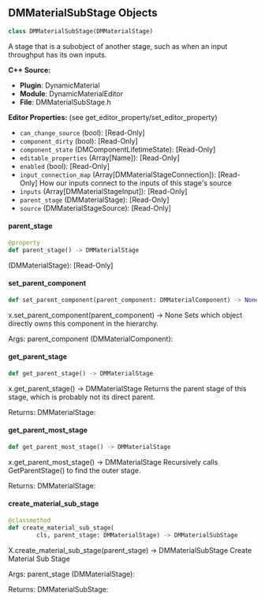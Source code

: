 ## DMMaterialSubStage Objects

```python
class DMMaterialSubStage(DMMaterialStage)
```

A stage that is a subobject of another stage, such as when an input throughput has its own inputs.

**C++ Source:**

- **Plugin**: DynamicMaterial
- **Module**: DynamicMaterialEditor
- **File**: DMMaterialSubStage.h

**Editor Properties:** (see get_editor_property/set_editor_property)

- ``can_change_source`` (bool):  [Read-Only]
- ``component_dirty`` (bool):  [Read-Only]
- ``component_state`` (DMComponentLifetimeState):  [Read-Only]
- ``editable_properties`` (Array[Name]):  [Read-Only]
- ``enabled`` (bool):  [Read-Only]
- ``input_connection_map`` (Array[DMMaterialStageConnection]):  [Read-Only] How our inputs connect to the inputs of this stage's source
- ``inputs`` (Array[DMMaterialStageInput]):  [Read-Only]
- ``parent_stage`` (DMMaterialStage):  [Read-Only]
- ``source`` (DMMaterialStageSource):  [Read-Only]

<a id="unreal.DMMaterialSubStage.parent_stage"></a>

#### parent_stage

```python
@property
def parent_stage() -> DMMaterialStage
```

(DMMaterialStage):  [Read-Only]

<a id="unreal.DMMaterialSubStage.set_parent_component"></a>

#### set_parent_component

```python
def set_parent_component(parent_component: DMMaterialComponent) -> None
```

x.set_parent_component(parent_component) -> None
Sets which object directly owns this component in the hierarchy.

Args:
    parent_component (DMMaterialComponent):

<a id="unreal.DMMaterialSubStage.get_parent_stage"></a>

#### get_parent_stage

```python
def get_parent_stage() -> DMMaterialStage
```

x.get_parent_stage() -> DMMaterialStage
Returns the parent stage of this stage, which is probably not its direct parent.

Returns:
    DMMaterialStage:

<a id="unreal.DMMaterialSubStage.get_parent_most_stage"></a>

#### get_parent_most_stage

```python
def get_parent_most_stage() -> DMMaterialStage
```

x.get_parent_most_stage() -> DMMaterialStage
Recursively calls GetParentStage() to find the outer stage.

Returns:
    DMMaterialStage:

<a id="unreal.DMMaterialSubStage.create_material_sub_stage"></a>

#### create_material_sub_stage

```python
@classmethod
def create_material_sub_stage(
        cls, parent_stage: DMMaterialStage) -> DMMaterialSubStage
```

X.create_material_sub_stage(parent_stage) -> DMMaterialSubStage
Create Material Sub Stage

Args:
    parent_stage (DMMaterialStage): 

Returns:
    DMMaterialSubStage:

<a id="unreal.DMMaterialPropertyAmbientOcclusion"></a>